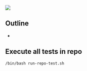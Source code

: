 ![](https://img.shields.io/badge/development%20year-2021-orange)

## Outline

- 

## Execute all tests in repo

`/bin/bash run-repo-test.sh`
